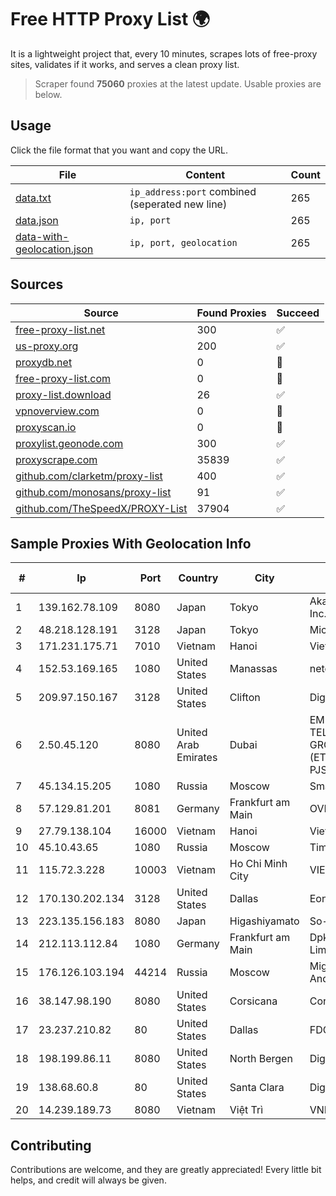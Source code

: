 
# Free HTTP Proxy List 🌍

It is a lightweight project that, every 10 minutes, scrapes lots of free-proxy sites, validates if it works, and serves a clean proxy list.


> Scraper found **75060** proxies at the latest update. Usable proxies are below.

## Usage

Click the file format that you want and copy the URL.


|File|Content|Count|
|----|-------|-----|
|[data.txt](https://raw.githubusercontent.com/themiralay/Proxy-List-World/master/data.txt)|`ip_address:port` combined (seperated new line)|265|
|[data.json](https://raw.githubusercontent.com/themiralay/Proxy-List-World/master/data.json)|`ip, port`|265|
|[data-with-geolocation.json](https://raw.githubusercontent.com/themiralay/Proxy-List-World/master/data-with-geolocation.json)|`ip, port, geolocation`|265|

## Sources

|Source|Found Proxies|Succeed|
|------|-------------|-------|
|[free-proxy-list.net](https://free-proxy-list.net)|300|✅|
|[us-proxy.org](https://www.us-proxy.org)|200|✅|
|[proxydb.net](http://proxydb.net)|0|🚫|
|[free-proxy-list.com](https://free-proxy-list.com/?page=&port=&type%5B%5D=http&type%5B%5D=https&up_time=0&search=Search)|0|🚫|
|[proxy-list.download](https://www.proxy-list.download/HTTP)|26|✅|
|[vpnoverview.com](https://vpnoverview.com/privacy/anonymous-browsing/free-proxy-servers)|0|🚫|
|[proxyscan.io](https://www.proxyscan.io)|0|🚫|
|[proxylist.geonode.com](https://proxylist.geonode.com/api/proxy-list?limit=300&page=1&sort_by=lastChecked&sort_type=desc&protocols=http,https)|300|✅|
|[proxyscrape.com](https://api.proxyscrape.com/v2/?request=displayproxies&protocol=http&timeout=10000&country=all&ssl=all&anonymity=all)|35839|✅|
|[github.com/clarketm/proxy-list](https://raw.githubusercontent.com/clarketm/proxy-list/master/proxy-list-raw.txt)|400|✅|
|[github.com/monosans/proxy-list](https://raw.githubusercontent.com/monosans/proxy-list/main/proxies/http.txt)|91|✅|
|[github.com/TheSpeedX/PROXY-List](https://raw.githubusercontent.com/TheSpeedX/PROXY-List/master/http.txt)|37904|✅|


## Sample Proxies With Geolocation Info

|#|Ip|Port|Country|City|Internet Service Provider|
|-|--|----|-------|----|-------------------------|
|1|139.162.78.109|8080|Japan|Tokyo|Akamai Technologies, Inc.|
|2|48.218.128.191|3128|Japan|Tokyo|Microsoft Corporation|
|3|171.231.175.71|7010|Vietnam|Hanoi|Viettel Corporation|
|4|152.53.169.165|1080|United States|Manassas|netcup GmbH|
|5|209.97.150.167|3128|United States|Clifton|DigitalOcean, LLC|
|6|2.50.45.120|8080|United Arab Emirates|Dubai|EMIRATES TELECOMMUNICATIONS GROUP COMPANY (ETISALAT GROUP) PJSC|
|7|45.134.15.205|1080|Russia|Moscow|Smart Digital Ideas DOO|
|8|57.129.81.201|8081|Germany|Frankfurt am Main|OVH SAS|
|9|27.79.138.104|16000|Vietnam|Hanoi|Viettel Corporation|
|10|45.10.43.65|1080|Russia|Moscow|TimeWeb LLC|
|11|115.72.3.228|10003|Vietnam|Ho Chi Minh City|VIETELmetro|
|12|170.130.202.134|3128|United States|Dallas|Eonix Corporation|
|13|223.135.156.183|8080|Japan|Higashiyamato|So-net Corporation|
|14|212.113.112.84|1080|Germany|Frankfurt am Main|DpkgSoft International Limited|
|15|176.126.103.194|44214|Russia|Moscow|Miglovets Egor Andreevich|
|16|38.147.98.190|8080|United States|Corsicana|Corsicana ISD|
|17|23.237.210.82|80|United States|Dallas|FDCservers.net|
|18|198.199.86.11|8080|United States|North Bergen|DigitalOcean, LLC|
|19|138.68.60.8|80|United States|Santa Clara|DigitalOcean, LLC|
|20|14.239.189.73|8080|Vietnam|Việt Trì|VNPT|



## Contributing

Contributions are welcome, and they are greatly appreciated! Every
little bit helps, and credit will always be given.

